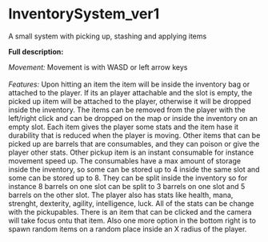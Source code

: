 # InventorySystem_ver1
A small system with picking up, stashing and applying items

<b>Full description:</b>

<i>Movement:</i>
Movement is with WASD or left arrow keys
<br></br>
<i>Features:</i>
Upon hitting an item the item will be inside the inventory bag or attached to the player. If its an player attachable and the slot is empty, the picked up iitem will be attached to the player, otherwise it will be dropped inside the inventory. The items can be removed from the player with the left/right click and can be dropped on the map or inside the inventory on an empty slot. Each item gives the player some stats and the item hase it durability that is reduced when the player is moving. Other items that can be picked up are barrels that are consumables, and they can poison or give the player other stats. Other pickup item is an instant consumable for instance movement speed up. The consumables have a max amount of storage inside the inventory, so some can be stored up to 4 inside the same slot and some can be stored up to 8. They can be split inside the inventory so for instance 8 barrels on one slot can be split to 3 barrels on one slot and 5 barrels on the other slot. The player also has stats like health, mana, strenght, dexterity, agility, intelligence, luck. All of the stats can be change with the pickupables. There is an item that can be clicked and the camera will take focus ontu that item. Also one more option in the bottom right is to spawn random items on a random place inside an X radius of the player. 

